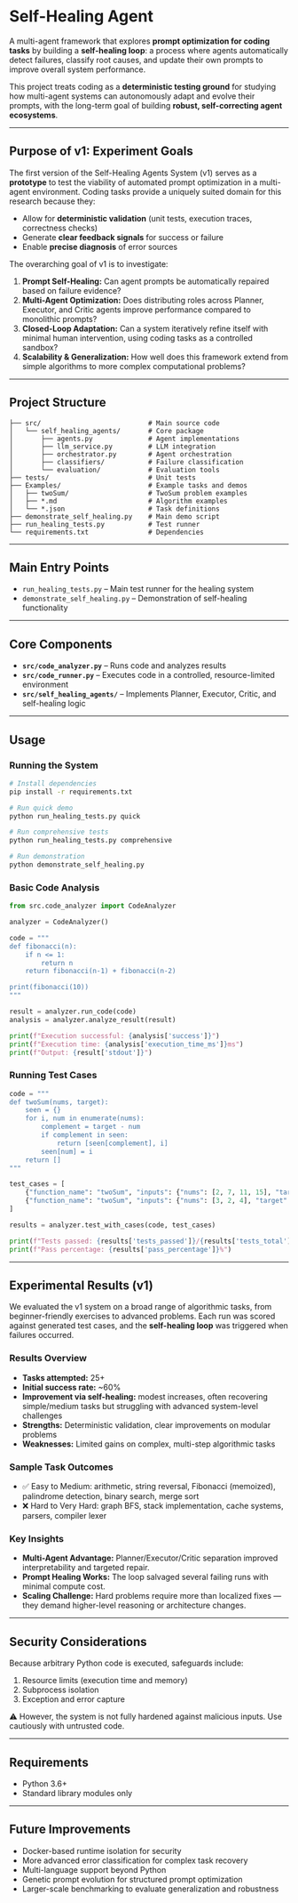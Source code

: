 # Self-Healing Agent

A multi-agent framework that explores **prompt optimization for coding tasks** by building a **self-healing loop**: a process where agents automatically detect failures, classify root causes, and update their own prompts to improve overall system performance.

This project treats coding as a **deterministic testing ground** for studying how multi-agent systems can autonomously adapt and evolve their prompts, with the long-term goal of building **robust, self-correcting agent ecosystems**.

---

## Purpose of v1: Experiment Goals

The first version of the Self-Healing Agents System (v1) serves as a **prototype** to test the viability of automated prompt optimization in a multi-agent environment. Coding tasks provide a uniquely suited domain for this research because they:

* Allow for **deterministic validation** (unit tests, execution traces, correctness checks)
* Generate **clear feedback signals** for success or failure
* Enable **precise diagnosis** of error sources

The overarching goal of v1 is to investigate:

1. **Prompt Self-Healing:** Can agent prompts be automatically repaired based on failure evidence?
2. **Multi-Agent Optimization:** Does distributing roles across Planner, Executor, and Critic agents improve performance compared to monolithic prompts?
3. **Closed-Loop Adaptation:** Can a system iteratively refine itself with minimal human intervention, using coding tasks as a controlled sandbox?
4. **Scalability & Generalization:** How well does this framework extend from simple algorithms to more complex computational problems?

---

## Project Structure

```
├── src/                           # Main source code
│   └── self_healing_agents/       # Core package
│       ├── agents.py              # Agent implementations
│       ├── llm_service.py         # LLM integration
│       ├── orchestrator.py        # Agent orchestration
│       ├── classifiers/           # Failure classification
│       └── evaluation/            # Evaluation tools
├── tests/                         # Unit tests
├── Examples/                      # Example tasks and demos
│   ├── twoSum/                    # TwoSum problem examples
│   ├── *.md                       # Algorithm examples
│   └── *.json                     # Task definitions
├── demonstrate_self_healing.py    # Main demo script
├── run_healing_tests.py           # Test runner
└── requirements.txt               # Dependencies
```

---

## Main Entry Points

* `run_healing_tests.py` – Main test runner for the healing system
* `demonstrate_self_healing.py` – Demonstration of self-healing functionality

---

## Core Components

* **`src/code_analyzer.py`** – Runs code and analyzes results
* **`src/code_runner.py`** – Executes code in a controlled, resource-limited environment
* **`src/self_healing_agents/`** – Implements Planner, Executor, Critic, and self-healing logic

---

## Usage

### Running the System

```bash
# Install dependencies
pip install -r requirements.txt

# Run quick demo
python run_healing_tests.py quick

# Run comprehensive tests  
python run_healing_tests.py comprehensive

# Run demonstration
python demonstrate_self_healing.py
```

### Basic Code Analysis

```python
from src.code_analyzer import CodeAnalyzer

analyzer = CodeAnalyzer()

code = """
def fibonacci(n):
    if n <= 1:
        return n
    return fibonacci(n-1) + fibonacci(n-2)

print(fibonacci(10))
"""

result = analyzer.run_code(code)
analysis = analyzer.analyze_result(result)

print(f"Execution successful: {analysis['success']}")
print(f"Execution time: {analysis['execution_time_ms']}ms")
print(f"Output: {result['stdout']}")
```

### Running Test Cases

```python
code = """
def twoSum(nums, target):
    seen = {}
    for i, num in enumerate(nums):
        complement = target - num
        if complement in seen:
            return [seen[complement], i]
        seen[num] = i
    return []
"""

test_cases = [
    {"function_name": "twoSum", "inputs": {"nums": [2, 7, 11, 15], "target": 9}, "expected": [0, 1]},
    {"function_name": "twoSum", "inputs": {"nums": [3, 2, 4], "target": 6}, "expected": [1, 2]}
]

results = analyzer.test_with_cases(code, test_cases)

print(f"Tests passed: {results['tests_passed']}/{results['tests_total']}")
print(f"Pass percentage: {results['pass_percentage']}%")
```

---

## Experimental Results (v1)

We evaluated the v1 system on a broad range of algorithmic tasks, from beginner-friendly exercises to advanced problems. Each run was scored against generated test cases, and the **self-healing loop** was triggered when failures occurred.

### Results Overview

* **Tasks attempted:** 25+
* **Initial success rate:** \~60%
* **Improvement via self-healing:** modest increases, often recovering simple/medium tasks but struggling with advanced system-level challenges
* **Strengths:** Deterministic validation, clear improvements on modular problems
* **Weaknesses:** Limited gains on complex, multi-step algorithmic tasks

### Sample Task Outcomes

- ✅ Easy to Medium: arithmetic, string reversal, Fibonacci (memoized), palindrome detection, binary search, merge sort
- ❌ Hard to Very Hard: graph BFS, stack implementation, cache systems, parsers, compiler lexer

### Key Insights

* **Multi-Agent Advantage:** Planner/Executor/Critic separation improved interpretability and targeted repair.
* **Prompt Healing Works:** The loop salvaged several failing runs with minimal compute cost.
* **Scaling Challenge:** Hard problems require more than localized fixes — they demand higher-level reasoning or architecture changes.

---

## Security Considerations

Because arbitrary Python code is executed, safeguards include:

1. Resource limits (execution time and memory)
2. Subprocess isolation
3. Exception and error capture

⚠️ However, the system is not fully hardened against malicious inputs. Use cautiously with untrusted code.

---

## Requirements

* Python 3.6+
* Standard library modules only

---

## Future Improvements

* Docker-based runtime isolation for security
* More advanced error classification for complex task recovery
* Multi-language support beyond Python
* Genetic prompt evolution for structured prompt optimization
* Larger-scale benchmarking to evaluate generalization and robustness
